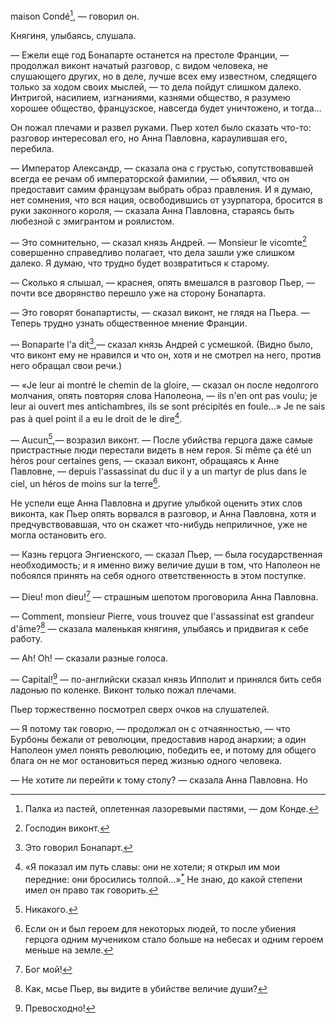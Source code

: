 maison Condé[^66], — говорил он.

Княгиня, улыбаясь, слушала.

— Ежели еще год Бонапарте останется на престоле Франции, — продолжал виконт начатый разговор, с видом человека, не слушающего других, но в деле, лучше всех ему известном, следящего только за ходом своих мыслей, — то дела пойдут слишком далеко. Интригой, насилием, изгнаниями, казнями общество, я разумею хорошее общество, французское, навсегда будет уничтожено, и тогда…

Он пожал плечами и развел руками. Пьер хотел было сказать что-то: разговор интересовал его, но Анна Павловна, караулившая его, перебила.

— Император Александр, — сказала она с грустью, сопутствовавшей всегда ее речам об императорской фамилии, — объявил, что он предоставит самим французам выбрать образ правления. И я думаю, нет сомнения, что вся нация, освободившись от узурпатора, бросится в руки законного короля, — сказала Анна Павловна, стараясь быть любезной с эмигрантом и роялистом.

— Это сомнительно, — сказал князь Андрей. — Monsieur le vicomte[^67] совершенно справедливо полагает, что дела зашли уже слишком далеко. Я думаю, что трудно будет возвратиться к старому.

— Сколько я слышал, — краснея, опять вмешался в разговор Пьер, — почти все дворянство перешло уже на сторону Бонапарта.

— Это говорят бонапартисты, — сказал виконт, не глядя на Пьера. — Теперь трудно узнать общественное мнение Франции.

— Bonaparte l'a dit[^68],— сказал князь Андрей с усмешкой. (Видно было, что виконт ему не нравился и что он, хотя и не смотрел на него, против него обращал свои речи.)

— «Je leur ai montré le chemin de la gloire, — сказал он после недолгого молчания, опять повторяя слова Наполеона, — ils n'en ont pas voulu; je leur ai ouvert mes antichambres, ils se sont précipités en foule…» Je ne sais pas à quel point il a eu le droit de le dire[^69].

— Aucun[^70],— возразил виконт. — После убийства герцога даже самые пристрастные люди перестали видеть в нем героя. Si même ça été un héros pour certaines gens, — сказал виконт, обращаясь к Анне Павловне, — depuis l'assassinat du duc il y a un martyr de plus dans le ciel, un héros de moins sur la terre[^71].

Не успели еще Анна Павловна и другие улыбкой оценить этих слов виконта, как Пьер опять ворвался в разговор, и Анна Павловна, хотя и предчувствовавшая, что он скажет что-нибудь неприличное, уже не могла остановить его.

— Казнь герцога Энгиенского, — сказал Пьер, — была государственная необходимость; и я именно вижу величие души в том, что Наполеон не побоялся принять на себя одного ответственность в этом поступке.

— Dieu! mon dieu![^72] — страшным шепотом проговорила Анна Павловна.

— Comment, monsieur Pierre, vous trouvez que l'assassinat est grandeur d'âme?[^73] — сказала маленькая княгиня, улыбаясь и придвигая к себе работу.

— Ah! Oh! — сказали разные голоса.

— Capital![^74] — по-английски сказал князь Ипполит и принялся бить себя ладонью по коленке. Виконт только пожал плечами.

Пьер торжественно посмотрел сверх очков на слушателей.

— Я потому так говорю, — продолжал он с отчаянностью, — что Бурбоны бежали от революции, предоставив народ анархии; а один Наполеон умел понять революцию, победить ее, и потому для общего блага он не мог остановиться перед жизнью одного человека.

— Не хотите ли перейти к тому столу? — сказала Анна Павловна. Но

[^66]: Палка из пастей, оплетенная лазоревыми пастями, — дом Конде.

[^67]: Господин виконт.

[^68]: Это говорил Бонапарт.

[^69]: «Я показал им путь славы: они не хотели; я открыл им мои передние: они бросились толпой…»[<sup>\*</sup>](#c_24) Не знаю, до какой степени имел он право так говорить.

[^70]: Никакого.

[^71]: Если он и был героем для некоторых людей, то после убиения герцога одним мучеником стало больше на небесах и одним героем меньше на земле.

[^72]: Бог мой!

[^73]: Как, мсье Пьер, вы видите в убийстве величие души?

[^74]: Превосходно!